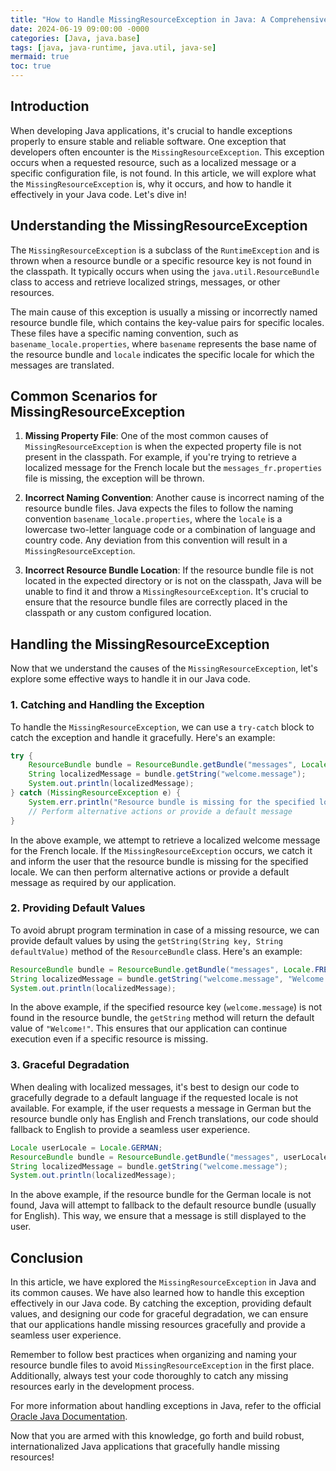 ```yaml
---
title: "How to Handle MissingResourceException in Java: A Comprehensive Guide"
date: 2024-06-19 09:00:00 -0000
categories: [Java, java.base]
tags: [java, java-runtime, java.util, java-se]
mermaid: true
toc: true
---
```



## Introduction

When developing Java applications, it's crucial to handle exceptions properly to ensure stable and reliable software. One exception that developers often encounter is the `MissingResourceException`. This exception occurs when a requested resource, such as a localized message or a specific configuration file, is not found. In this article, we will explore what the `MissingResourceException` is, why it occurs, and how to handle it effectively in your Java code. Let's dive in!

## Understanding the MissingResourceException

The `MissingResourceException` is a subclass of the `RuntimeException` and is thrown when a resource bundle or a specific resource key is not found in the classpath. It typically occurs when using the `java.util.ResourceBundle` class to access and retrieve localized strings, messages, or other resources.

The main cause of this exception is usually a missing or incorrectly named resource bundle file, which contains the key-value pairs for specific locales. These files have a specific naming convention, such as `basename_locale.properties`, where `basename` represents the base name of the resource bundle and `locale` indicates the specific locale for which the messages are translated.

## Common Scenarios for MissingResourceException

1. **Missing Property File**: One of the most common causes of `MissingResourceException` is when the expected property file is not present in the classpath. For example, if you're trying to retrieve a localized message for the French locale but the `messages_fr.properties` file is missing, the exception will be thrown.

2. **Incorrect Naming Convention**: Another cause is incorrect naming of the resource bundle files. Java expects the files to follow the naming convention `basename_locale.properties`, where the `locale` is a lowercase two-letter language code or a combination of language and country code. Any deviation from this convention will result in a `MissingResourceException`.

3. **Incorrect Resource Bundle Location**: If the resource bundle file is not located in the expected directory or is not on the classpath, Java will be unable to find it and throw a `MissingResourceException`. It's crucial to ensure that the resource bundle files are correctly placed in the classpath or any custom configured location.

## Handling the MissingResourceException

Now that we understand the causes of the `MissingResourceException`, let's explore some effective ways to handle it in our Java code.

### 1. Catching and Handling the Exception

To handle the `MissingResourceException`, we can use a `try-catch` block to catch the exception and handle it gracefully. Here's an example:

```java
try {
    ResourceBundle bundle = ResourceBundle.getBundle("messages", Locale.FRENCH);
    String localizedMessage = bundle.getString("welcome.message");
    System.out.println(localizedMessage);
} catch (MissingResourceException e) {
    System.err.println("Resource bundle is missing for the specified locale!");
    // Perform alternative actions or provide a default message
}
```

In the above example, we attempt to retrieve a localized welcome message for the French locale. If the `MissingResourceException` occurs, we catch it and inform the user that the resource bundle is missing for the specified locale. We can then perform alternative actions or provide a default message as required by our application.

### 2. Providing Default Values

To avoid abrupt program termination in case of a missing resource, we can provide default values by using the `getString(String key, String defaultValue)` method of the `ResourceBundle` class. Here's an example:

```java
ResourceBundle bundle = ResourceBundle.getBundle("messages", Locale.FRENCH);
String localizedMessage = bundle.getString("welcome.message", "Welcome!");
System.out.println(localizedMessage);
```

In the above example, if the specified resource key (`welcome.message`) is not found in the resource bundle, the `getString` method will return the default value of `"Welcome!"`. This ensures that our application can continue execution even if a specific resource is missing.

### 3. Graceful Degradation

When dealing with localized messages, it's best to design our code to gracefully degrade to a default language if the requested locale is not available. For example, if the user requests a message in German but the resource bundle only has English and French translations, our code should fallback to English to provide a seamless user experience.

```java
Locale userLocale = Locale.GERMAN;
ResourceBundle bundle = ResourceBundle.getBundle("messages", userLocale);
String localizedMessage = bundle.getString("welcome.message");
System.out.println(localizedMessage);
```

In the above example, if the resource bundle for the German locale is not found, Java will attempt to fallback to the default resource bundle (usually for English). This way, we ensure that a message is still displayed to the user.

## Conclusion

In this article, we have explored the `MissingResourceException` in Java and its common causes. We have also learned how to handle this exception effectively in our Java code. By catching the exception, providing default values, and designing our code for graceful degradation, we can ensure that our applications handle missing resources gracefully and provide a seamless user experience.

Remember to follow best practices when organizing and naming your resource bundle files to avoid `MissingResourceException` in the first place. Additionally, always test your code thoroughly to catch any missing resources early in the development process.

For more information about handling exceptions in Java, refer to the official [Oracle Java Documentation](https://docs.oracle.com/en/java/javase/11/docs/api/java.base/java/util/MissingResourceException.html).

Now that you are armed with this knowledge, go forth and build robust, internationalized Java applications that gracefully handle missing resources!
